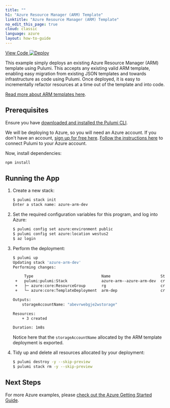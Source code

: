 ```yaml
---
title: ""
h1: "Azure Resource Manager (ARM) Template"
linktitle: "Azure Resource Manager (ARM) Template"
no_edit_this_page: true
cloud: classic
language: azure
layout: how-to-guide
---
```


<!-- WARNING: this page was generated by a tool. Do not edit it by hand. -->
<!-- To change it, please see https://github.com/pulumi/docs/tree/master/tools/mktutorial. -->

<p class="mb-4 flex">
    <a class="flex flex-wrap items-center rounded text-xs text-white bg-blue-600 border-2 border-blue-600 px-2 mr-2 whitespace-no-wrap hover:text-white" style="height: 32px" href="https://github.com/pulumi/examples/tree/master/classic-azure-ts-arm-template" target="_blank">
        <span><i class="fab fa-github pr-2"></i> View Code</span>
    </a>
    <a href="https://app.pulumi.com/new?template=https://github.com/pulumi/examples/tree/master/classic-azure-ts-arm-template" target="_blank">
        <img src="https://get.pulumi.com/new/button.svg" alt="Deploy">
    </a>
</p>


This example simply deploys an existing Azure Resource Manager (ARM) template using Pulumi. This accepts
any existing valid ARM template, enabling easy migration from existing JSON templates and towards infrastructure
as code using Pulumi. Once deployed, it is easy to incrementally refactor resources at a time out of the template
and into code.

[Read more about ARM templates here](
https://docs.microsoft.com/en-us/azure/azure-resource-manager/templates/overview).

## Prerequisites

Ensure you have [downloaded and installed the Pulumi CLI](https://www.pulumi.com/docs/get-started/install/).

We will be deploying to Azure, so you will need an Azure account. If you don't have an account,
[sign up for free here](https://azure.microsoft.com/en-us/free/). [Follow the instructions
here](https://www.pulumi.com/docs/intro/cloud-providers/azure/setup/) to connect Pulumi to your Azure account.

Now, install dependencies:

```sh
npm install
```

## Running the App

1. Create a new stack:

    ```sh
    $ pulumi stack init
    Enter a stack name: azure-arm-dev
    ```

2. Set the required configuration variables for this program, and log into Azure:

    ```bash
    $ pulumi config set azure:environment public
    $ pulumi config set azure:location westus2
    $ az login
    ```

3. Perform the deployment:

    ```sh
    $ pulumi up
    Updating stack 'azure-arm-dev'
    Performing changes:

         Type                              Name                      Status
     +   pulumi:pulumi:Stack               azure-arm--azure-arm-dev  created
     +   ├─ azure:core:ResourceGroup       rg                        created
     +   └─ azure:core:TemplateDeployment  arm-dep                   created

    Outputs:
        storageAccountName: "abevrwebgje2wstorage"

    Resources:
        + 3 created

    Duration: 1m8s
    ```

    Notice here that the `storageAccountName` allocated by the ARM template deployment is exported.

4. Tidy up and delete all resources allocated by your deployment:

    ```bash
    $ pulumi destroy -y --skip-preview
    $ pulumi stack rm -y --skip-preview
    ```

## Next Steps

For more Azure examples, please [check out the Azure Getting Started Guide](
https://www.pulumi.com/docs/intro/cloud-providers/azure/).

